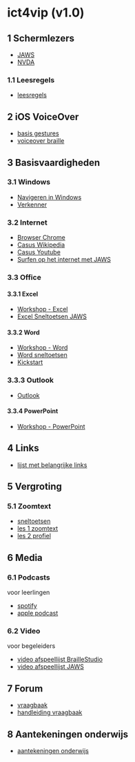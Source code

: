 # ict4vip (v1.0)


## 1 Schermlezers

* [JAWS](jaws/jawsanker.md)
* [NVDA](nvda/nvda.md)

### 1.1 Leesregels

* [leesregels](leesregels/leesregel.md)

## 2 iOS VoiceOver

* [basis gestures](ios/iosbasis.md)
* [voiceover braille](ios/ios.md)

## 3 Basisvaardigheden

### 3.1 Windows

* [Navigeren in Windows](windows/navigereninwindows.md)
* [Verkenner](windows/explorer.md)
<!--* [Windows](windows/windows.md)-->

### 3.2 Internet

* [Browser Chrome](internet/browsers.md)
* [Casus Wikipedia](internet/wikipedia.md)
* [Casus Youtube](internet/youtube.md)
* [Surfen op het internet met JAWS](https://tinyurl.com/web4bart)

### 3.3 Office

#### 3.3.1 Excel

* [Workshop - Excel](workshops/wsexcel.md)
* [Excel Sneltoetsen JAWS](excel/excel.md)

#### 3.3.2 Word

* [Workshop - Word](workshops/wsword.md)
* [Word sneltoetsen](msword/msword.md)
* [Kickstart](msword/kickstart.md)


### 3.3.3 Outlook

* [Outlook](outlook/outlook.md)

#### 3.3.4 PowerPoint

* [Workshop - PowerPoint](workshops/wspowerpoint.md)


## 4 Links

* [lijst met belangrijke links](vipDesk/links.md)


## 5 Vergroting

### 5.1 Zoomtext

* [sneltoetsen](zoomtext/sneltoetsenzoomtext.md)
* [les 1 zoomtext](zoomtext/les1-zoomtext.md)
* [les 2 profiel](zoomtext/les2-profiel.)


## 6 Media
### 6.1 Podcasts

voor leerlingen

* [spotify](https://open.spotify.com/show/52KkEwaUY51roGIjHxGXX0?si=01aad1d3b0ba48df)
* [apple podcast](https://podcasts.apple.com/nl/podcast/tast-en-braille/id1718586133?i=1000636682998)

### 6.2 Video 

voor begeleiders

* [video afspeellijst BrailleStudio](https://vimeo.com/showcase/7035231)
* [video afspeellijst JAWS](https://vimeo.com/showcase/10826625)


## 7 Forum

* [vraagbaak](https://www.bartimeusvso.com/vraagbaak/)
* [handleiding vraagbaak](vipdesk/phpbbhandleiding.md)


## 8 Aantekeningen onderwijs

* [aantekeningen onderwijs](onderwijs/notes.md)


<!--
![IMAGEW VRAAGBAAK](pictures/vraagbaakqr.PNG)
-->










